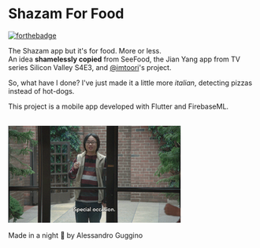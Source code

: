 # Shazam For Food

[![forthebadge](https://forthebadge.com/images/badges/built-with-swag.svg)](https://forthebadge.com)

The Shazam app but it's for food. More or less.
<br>
An idea **shamelessly copied** from SeeFood, the Jian Yang app from TV series Silicon Valley S4E3, and <a href="https://github.com/imtoori">@imtoori</a>'s project. 

So, what have I done? I've just made it a little more *italian*, detecting pizzas instead of hot-dogs.

This project is a mobile app developed with Flutter and FirebaseML.

<br>
<img src="https://github.com/alessandroguggino/Shazam4Food/blob/master/gif_jy.gif" width="350" title="Silicon Valley GIF">
<br>

Made in a night :new_moon_with_face: by Alessandro Guggino
